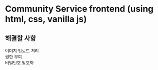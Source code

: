 # Community Service frontend (using html, css, vanilla js)
## 해결할 사항
이미지 업로드 처리   
권한 부여  
비밀번호 암호화  
